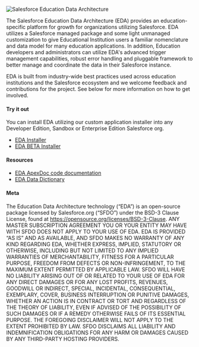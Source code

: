 ![Salesforce Education Data Architecture](https://cloud.githubusercontent.com/assets/1894238/13441500/13d366ec-dfbd-11e5-9df6-d9dee50ce87d.jpg "Salesforce Education Data Architecture")

The Salesforce Education Data Architecture (EDA) provides an education-specific platform for growth for organizations utilizing Salesforce.  EDA utilizes a Salesforce managed package and some light unmanaged customization to give Educational Institution users a familiar nomenclature and data model for many education applications.  In addition, Education developers and administrators can utilize EDA's advanced trigger management capabilities, robust error handling and pluggable framework to better manage and coordinate the data in their Salesforce instance.

EDA is built from industry-wide best practices used across education institutions and the Salesforce ecosystem and we welcome feedback and contributions for the project. See below for more information on how to get involved.

#### Try it out

You can install EDA utilizing our custom application installer into any Developer Edition, Sandbox or Enterprise Edition Salesforce org.

* <a href="https://mrbelvedere.salesforcefoundation.org/mpinstaller/hed" target="_blank">EDA Installer</a>
* <a href="https://mrbelvedere.salesforcefoundation.org/mpinstaller/hed/beta" target="_blank">EDA BETA Installer</a>

#### Resources

* <a href="http://developer.salesforce.org/HEDAP/ApexDocumentation/" target="_blank">EDA ApexDoc code documentation</a>
* <a href="https://salesforce.quip.com/cAJzAnydf6gp" target="_blank">EDA Data Dictionary</a>

#### Meta

The Education Data Architecture technology (“EDA”) is an open-source package licensed by Salesforce.org (“SFDO”) under the BSD-3 Clause License, found at https://opensource.org/licenses/BSD-3-Clause. ANY MASTER SUBSCRIPTION AGREEMENT YOU OR YOUR ENTITY MAY HAVE WITH SFDO DOES NOT APPLY TO YOUR USE OF EDA. EDA IS PROVIDED “AS IS” AND AS AVAILABLE, AND SFDO MAKES NO WARRANTY OF ANY KIND REGARDING EDA, WHETHER EXPRESS, IMPLIED, STATUTORY OR OTHERWISE, INCLUDING BUT NOT LIMITED TO ANY IMPLIED WARRANTIES OF MERCHANTABILITY, FITNESS FOR A PARTICULAR PURPOSE, FREEDOM FROM DEFECTS OR NON-INFRINGEMENT, TO THE MAXIMUM EXTENT PERMITTED BY APPLICABLE LAW.
SFDO WILL HAVE NO LIABILITY ARISING OUT OF OR RELATED TO YOUR USE OF EDA FOR ANY DIRECT DAMAGES OR FOR ANY LOST PROFITS, REVENUES, GOODWILL OR INDIRECT, SPECIAL, INCIDENTAL, CONSEQUENTIAL, EXEMPLARY, COVER, BUSINESS INTERRUPTION OR PUNITIVE DAMAGES, WHETHER AN ACTION IS IN CONTRACT OR TORT AND REGARDLESS OF THE THEORY OF LIABILITY, EVEN IF ADVISED OF THE POSSIBILITY OF SUCH DAMAGES OR IF A REMEDY OTHERWISE FAILS OF ITS ESSENTIAL PURPOSE. THE FOREGOING DISCLAIMER WILL NOT APPLY TO THE EXTENT PROHIBITED BY LAW. SFDO DISCLAIMS ALL LIABILITY AND INDEMNIFICATION OBLIGATIONS FOR ANY HARM OR DAMAGES CAUSED BY ANY THIRD-PARTY HOSTING PROVIDERS.

